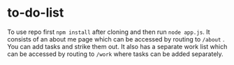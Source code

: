 # to-do-list
To use repo first ```npm install``` after cloning and then run ```node app.js```. It consists of an about me page which can be accessed by routing to ```/about``` . You can add tasks and strike them out. It also has a separate work list which can be accessed by routing to ```/work``` where tasks can be added separately.
